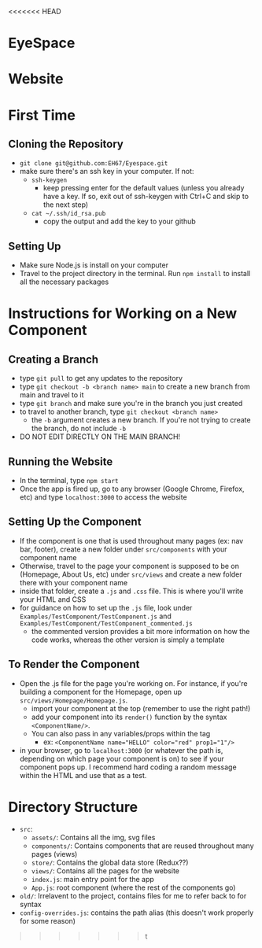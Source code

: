 <<<<<<< HEAD
# EyeSpace
Website
=======
# First Time
## Cloning the Repository
- `git clone git@github.com:EH67/Eyespace.git`
- make sure there's an ssh key in your computer. If not:
    - `ssh-keygen`
        - keep pressing enter for the default values (unless you already have a key. If so, exit out of ssh-keygen with Ctrl+C and skip to the next step)
    - `cat ~/.ssh/id_rsa.pub`
        - copy the output and add the key to your github

## Setting Up
- Make sure Node.js is install on your computer
- Travel to the project directory in the terminal. Run `npm install` to install all the necessary packages

# Instructions for Working on a New Component
## Creating a Branch
- type `git pull` to get any updates to the repository
- type `git checkout -b <branch name> main` to create a new branch from main and travel to it
- type `git branch` and make sure you're in the branch you just created
- to travel to another branch, type `git checkout <branch name>`
    - the `-b` argument creates a new branch. If you're not trying to create the branch, do not include `-b`
- DO NOT EDIT DIRECTLY ON THE MAIN BRANCH!

## Running the Website
- In the terminal, type `npm start`
- Once the app is fired up, go to any browser (Google Chrome, Firefox, etc) and type `localhost:3000` to access the website

## Setting Up the Component
- If the component is one that is used throughout many pages (ex: nav bar, footer), create a new folder under `src/components` with your component name
- Otherwise, travel to the page your component is supposed to be on (Homepage, About Us, etc) under `src/views` and create a new folder there with your component name
- inside that folder, create a `.js` and `.css` file. This is where you'll write your HTML and CSS
- for guidance on how to set up the `.js` file, look under `Examples/TestComponent/TestComponent.js` and `Examples/TestComponent/TestComponent_commented.js`
    - the commented version provides a bit more information on how the code works, whereas the other version is simply a template

## To Render the Component
- Open the .js file for the page you're working on. For instance, if you're building a component for the Homepage, open up `src/views/Homepage/Homepage.js`.
    - import your component at the top (remember to use the right path!)
    - add your component into its `render()` function by the syntax `<ComponentName/>`. 
    - You can also pass in any variables/props within the tag
        - ex: `<ComponentName name="HELLO" color="red" prop1="1"/>`
- in your browser, go to `localhost:3000` (or whatever the path is, depending on which page your component is on) to see if your component pops up. I recommend hard coding a random message within the HTML and use that as a test.  

# Directory Structure
- `src`: 
    - `assets/`: Contains all the img, svg files
    - `components/`: Contains components that are reused throughout many pages (views)
    - `store/`: Contains the global data store (Redux??)
    - `views/`: Contains all the pages for the website
    - `index.js`: main entry point for the app
    - `App.js`: root component (where the rest of the components go)
- `old/`: Irrelavent to the project, contains files for me to refer back to for syntax
- `config-overrides.js`: contains the path alias (this doesn't work properly for some reason)
>>>>>>> t
